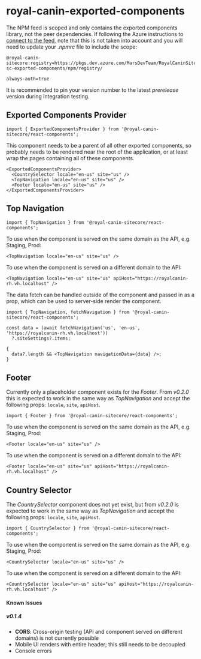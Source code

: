 # royal-canin-exported-components

The NPM feed is scoped and only contains the exported components library, not the peer dependencies. If following the Azure instructions to [connect to the feed](https://dev.azure.com/MarsDevTeam/RoyalCaninSitecore/_artifacts/feed/rc-sc-exported-components/connect/npm), note that this is not taken into account and you will need to update your _.npmrc_ file to include the scope:

```
@royal-canin-sitecore:registry=https://pkgs.dev.azure.com/MarsDevTeam/RoyalCaninSitecore/_packaging/rc-sc-exported-components/npm/registry/

always-auth=true
```

It is recommended to pin your version number to the latest _prerelease_ version during integration testing.

## Exported Components Provider

```tsx
import { ExportedComponentsProvider } from '@royal-canin-sitecore/react-components';
```

This component needs to be a parent of all other exported components, so probably needs to be rendered near the root of the application, or at least wrap the pages containing all of these components.

```tsx
<ExportedComponentsProvider>
  <CountrySelector locale="en-us" site="us" />
  <TopNavigation locale="en-us" site="us" />
  <Footer locale="en-us" site="us" />
</ExportedComponentsProvider>
```

## Top Navigation

```tsx
import { TopNavigation } from '@royal-canin-sitecore/react-components';
```

To use when the component is served on the same domain as the API, e.g. Staging, Prod:

```tsx
<TopNavigation locale="en-us" site="us" />
```

To use when the component is served on a different domain to the API:

```tsx
<TopNavigation locale="en-us" site="us" apiHost="https://royalcanin-rh.vh.localhost" />
```

The data fetch can be handled outside of the component and passed in as a prop, which can be used to server-side render the component.

```tsx
import { TopNavigation, fetchNavigation } from '@royal-canin-sitecore/react-components';

const data = (await fetchNavigation('us', 'en-us', 'https://royalcanin-rh.vh.localhost'))
  ?.siteSettings?.items;

{
  data?.length && <TopNavigation navigationData={data} />;
}
```

## Footer

Currently only a placeholder component exists for the _Footer_. From _v0.2.0_ this is expected to work in the same way as _TopNavigation_ and accept the following props: `locale`, `site`, `apiHost`.

```tsx
import { Footer } from '@royal-canin-sitecore/react-components';
```

To use when the component is served on the same domain as the API, e.g. Staging, Prod:

```tsx
<Footer locale="en-us" site="us" />
```

To use when the component is served on a different domain to the API:

```tsx
<Footer locale="en-us" site="us" apiHost="https://royalcanin-rh.vh.localhost" />
```

## Country Selector

The _CountrySelector_ component does not yet exist, but from _v0.2.0_ is expected to work in the same way as _TopNavigation_ and accept the following props: `locale`, `site`, `apiHost`.

```tsx
import { CountrySelector } from '@royal-canin-sitecore/react-components';
```

To use when the component is served on the same domain as the API, e.g. Staging, Prod:

```tsx
<CountrySelector locale="en-us" site="us" />
```

To use when the component is served on a different domain to the API:

```tsx
<CountrySelector locale="en-us" site="us" apiHost="https://royalcanin-rh.vh.localhost" />
```

#### Known Issues

##### v0.1.4

- **CORS**: Cross-origin testing (API and component served on different domains) is not currently possible
- Mobile UI renders with entire header; this still needs to be decoupled
- Console errors
